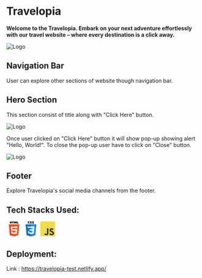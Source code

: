 
# Travelopia

  **Welcome to the Travelopia. Embark on your next adventure effortlessly with our travel website – where every destination is a click away.**

 ![Logo](https://dev-to-uploads.s3.amazonaws.com/uploads/articles/rer13bcsu8eme9gtaehz.png)

## Navigation Bar

  User can explore other sections of website though navigation bar. 

## Hero Section

 This section consist of title along with "Click Here" button.
 
 ![Logo](https://dev-to-uploads.s3.amazonaws.com/uploads/articles/o8qce4cax4tbupj9kbcx.png)

 Once user clicked on "Click Here" button it will show pop-up showing alert "Hello, World!". To close the pop-up user have to click on "Close" button.

 ![Logo](https://dev-to-uploads.s3.amazonaws.com/uploads/articles/9gftwqx6d577iz53lbhq.png)

## Footer

Explore Travelopia's social media channels from the footer.

## Tech Stacks Used:

  <p align="left">
    <img
      src="https://raw.githubusercontent.com/teamedwardforever/Readme-Generator/71f25dd8b98329b168142a6b782a107b75eab178/svg/Skills/Frontend/html5-original-wordmark.svg"
      alt="HTML"
      width="40"
      height="40"
    />
    <img
      src="https://raw.githubusercontent.com/teamedwardforever/Readme-Generator/71f25dd8b98329b168142a6b782a107b75eab178/svg/Skills/Frontend/css3-original-wordmark.svg"
      alt="Css"
      width="40"
      height="40"
    />
    <img
      src="https://raw.githubusercontent.com/teamedwardforever/Readme-Generator/71f25dd8b98329b168142a6b782a107b75eab178/svg/Skills/Languages/javascript-original.svg"
      alt="Javascript"
      width="40"
      height="40"
    />  
  </p>

## Deployment: 

Link : https://travelopia-test.netlify.app/

